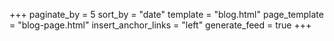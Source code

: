 +++
paginate_by = 5
sort_by = "date"
template = "blog.html"
page_template = "blog-page.html"
insert_anchor_links = "left"
generate_feed = true
+++